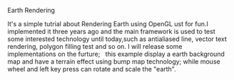 Earth Rendering

   It's a simple tutrial about Rendering Earth using OpenGL ust for fun.I implemented it three years ago and the main framework is used to test some interested technology until today,such as antialiased line, vector text rendering, polygon filling test and so on. I will release some implementations on the furture;
   this example display a earth background map and have a terrain effect using bump map technology; while mouse wheel and left key press can rotate and scale the "earth".
